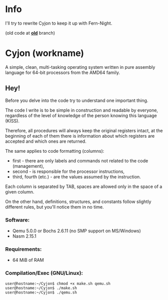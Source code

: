 # Info

I'll try to rewrite Cyjon to keep it up with Fern-Night.

(old code at **[old](https://github.com/CorruptedByCPU/Cyjon/tree/old)** branch)

# Cyjon (workname)

A simple, clean, multi-tasking operating system written in pure assembly language for 64-bit processors from the AMD64 family.

## Hey!

Before you delve into the code try to understand one important thing.

The code I write is to be simple in construction and readable by everyone, regardless of the level of knowledge of the person knowing this language (KISS).

Therefore, all procedures will always keep the original registers intact, at the beginning of each of them there is information about which registers are accepted and which ones are returned.

The same applies to code formatting (columns):
  - first - there are only labels and commands not related to the code (management),
  - second - is responsible for the processor instructions,
  - third, fourth (etc.) - are the values assumed by the instruction.

Each column is separated by TAB, spaces are allowed only in the space of a given column.

On the other hand, definitions, structures, and constants follow slightly different rules, but you'll notice them in no time.

### Software:

  - Qemu 5.0.0 or Bochs 2.6.11 (no SMP support on MS/Windows)
  - Nasm 2.15.1

### Requirements:

  - 64 MiB of RAM

### Compilation/Exec (GNU/Linux):

	user@hostname:~/Cyjon$ chmod +x make.sh qemu.sh
	user@hostname:~/Cyjon$ ./make.sh
	user@hostname:~/Cyjon$ ./qemu.sh
